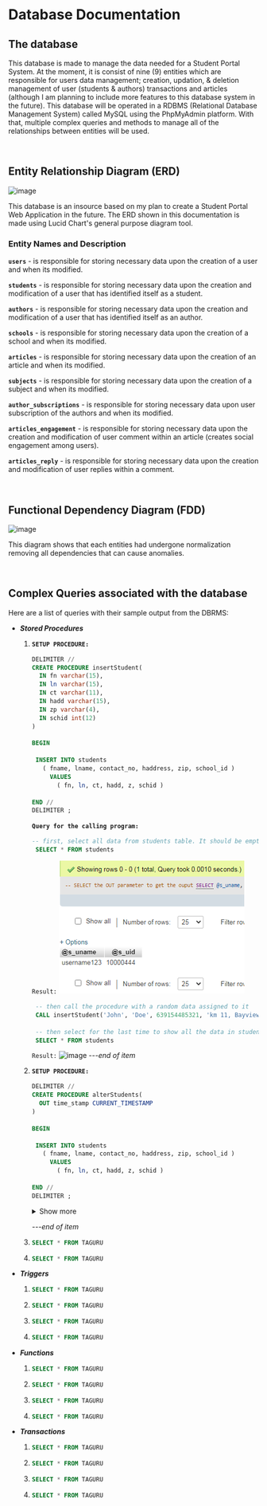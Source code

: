 # Database Documentation

## The database

This database is made to manage the data needed for a Student Portal System. At the moment, it is consist of nine (9) entities which are responsible for users data management; creation, updation, & deletion management of user (students & authors) transactions and articles (although I am planning to include more features to this database system in the future). This database will be operated in a RDBMS (Relational Database Management System) called MySQL using the PhpMyAdmin platform. With that, multiple complex queries and methods to manage all of the relationships between entities will be used.

<br />

## Entity Relationship Diagram (ERD)

![image](https://github.com/centino90/Advance-Database-Documentation/blob/main/img/ERD.svg)

This database is an insource based on my plan to create a Student Portal Web Application in the future. The ERD shown in this documentation is made using Lucid Chart's general purpose diagram tool.

### Entity Names and Description

**`users`** - is responsible for storing necessary data upon the creation of a user and when its modified.

**`students`** - is responsible for storing necessary data upon the creation and modification of a user that has identified itself as a student.

**`authors`** - is responsible for storing necessary data upon the creation and modification of a user that has identified itself as an author.

**`schools`** - is responsible for storing necessary data upon the creation of a school and when its modified.

**`articles`** - is responsible for storing necessary data upon the creation of an article and when its modified.

**`subjects`** - is responsible for storing necessary data upon the creation of a subject and when its modified.

**`author_subscriptions`** - is responsible for storing necessary data upon user subscription of the authors and when its modified.

**`articles_engagement`** - is responsible for storing necessary data upon the creation and modification of user comment within an article (creates social engagement among users).

**`articles_reply`** - is responsible for storing necessary data upon the creation and modification of user replies within a comment.

<br />

## Functional Dependency Diagram (FDD)

![image](https://github.com/centino90/Advance-Database-Documentation/blob/main/img/FDD.svg)

This diagram shows that each entities had undergone normalization removing all dependencies that can cause anomalies.

<br />

## Complex Queries associated with the database

Here are a list of queries with their sample output from the DBRMS:

* ***Stored Procedures***
    1. **`SETUP PROCEDURE: `**
       ```SQL
       DELIMITER //
       CREATE PROCEDURE insertStudent(
         IN fn varchar(15),
         IN ln varchar(15),
         IN ct varchar(11),
         IN hadd varchar(15),
         IN zp varchar(4),
         IN schid int(12)
       )

       BEGIN

        INSERT INTO students 
          ( fname, lname, contact_no, haddress, zip, school_id ) 
            VALUES
              ( fn, ln, ct, hadd, z, schid )

       END //
       DELIMITER ;
       ```
       **`Query for the calling program:`**
       ```SQL
       -- first, select all data from students table. It should be empty.
        SELECT * FROM students
       ```
       `Result:`
       ![image](https://github.com/centino90/Advance-Database-Documentation/blob/main/img/stored_procedures/sp1-1.PNG)

       ```SQL
        -- then call the procedure with a random data assigned to it
        CALL insertStudent('John', 'Doe', 639154485321, 'km 11, Bayview, Sasa, Davao City', 8000, 1011);

        -- then select for the last time to show all the data in students table after the procedure was called
        SELECT * FROM students
       ```
       `Result:`
       ![image](https://github.com/centino90/Advance-Database-Documentation/blob/main/img/stored_procedures/sp1-2.PNG)
        *---end of item*

    2. **`SETUP PROCEDURE: `**
       ```SQL
       DELIMITER //
       CREATE PROCEDURE alterStudents(
         OUT time_stamp CURRENT_TIMESTAMP
       )

       BEGIN

        INSERT INTO students 
          ( fname, lname, contact_no, haddress, zip, school_id ) 
            VALUES
              ( fn, ln, ct, hadd, z, schid )

       END //
       DELIMITER ;
       ```
       <details>
       <summary>Show more</summary>

        **`Query for the calling program:`**
        ```SQL
        -- first, select all data from students table. It should be empty.
          SELECT * FROM students
        ```
        ![image](https://github.com/centino90/Advance-Database-Documentation/blob/main/img/stored_procedures/sp1-1.PNG)

        ```SQL
          -- then call the procedure with a random data assigned to it
          CALL insertStudent('John', 'Doe', 639154485321, 'km 11, Bayview, Sasa, Davao City', 8000, 1011);

          -- then select for the last time to show all the data in students table after the procedure was called
          SELECT * FROM students
        ```
        `Result:`
        ![image](https://github.com/centino90/Advance-Database-Documentation/blob/main/img/stored_procedures/sp1-2.PNG)
        </details>
        
        *---end of item*

    3. ```SQL
       SELECT * FROM TAGURU
       ```
    4. ```SQL
       SELECT * FROM TAGURU
       ```

* ***Triggers*** 
    1. ```SQL
       SELECT * FROM TAGURU
       ```
    2. ```SQL
       SELECT * FROM TAGURU
       ```
    3. ```SQL
       SELECT * FROM TAGURU
       ```
    4. ```SQL
       SELECT * FROM TAGURU
       ```

* ***Functions*** 
    1. ```SQL
       SELECT * FROM TAGURU
       ```
    2. ```SQL
       SELECT * FROM TAGURU
       ```
    3. ```SQL
       SELECT * FROM TAGURU
       ```
    4. ```SQL
       SELECT * FROM TAGURU
       ```
       
* ***Transactions*** 
    1. ```SQL
       SELECT * FROM TAGURU
       ```
    2. ```SQL
       SELECT * FROM TAGURU
       ```
    3. ```SQL
       SELECT * FROM TAGURU
       ```
    4. ```SQL
       SELECT * FROM TAGURU
       ```